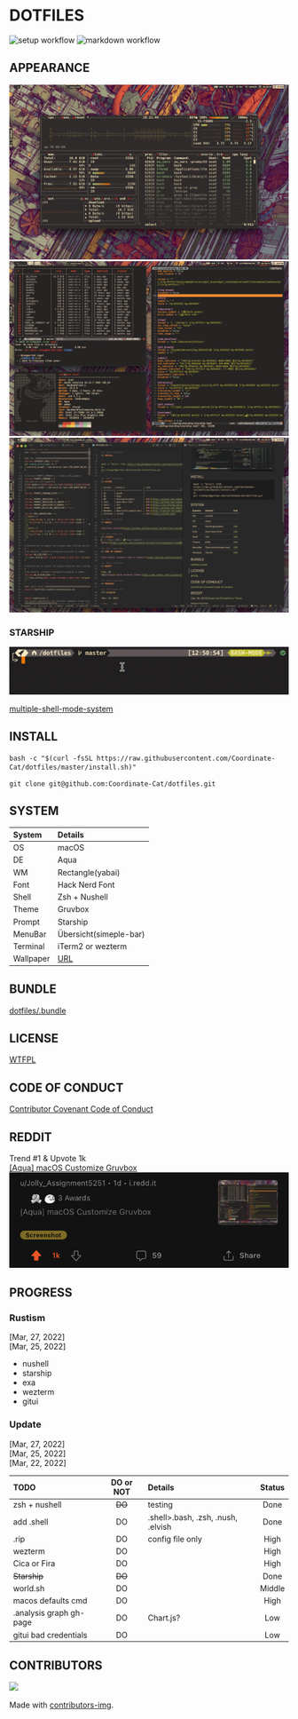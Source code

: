 # DOTFILES

![setup workflow](https://github.com/Coordinate-Cat/dotfiles/actions/workflows/.github/workflows/setup.yml/badge.svg)
![markdown workflow](https://github.com/Coordinate-Cat/dotfiles/actions/workflows/.github/workflows/markdown.yml/badge.svg)

## APPEARANCE

![dot1](.assets/dot1.png) ![dot2](.assets/dot2.png) ![dot3](.assets/dot3.png)

### STARSHIP

![sa](.assets/starship.gif)

[multiple-shell-mode-system](https://github.com/Coordinate-Cat/multiple-shell-mode-system)

## INSTALL

```
bash -c "$(curl -fsSL https://raw.githubusercontent.com/Coordinate-Cat/dotfiles/master/install.sh)"
```

```
git clone git@github.com:Coordinate-Cat/dotfiles.git
```

## SYSTEM

| System    | Details                                                                       |
| :-------- | :---------------------------------------------------------------------------- |
| OS        | macOS                                                                         |
| DE        | Aqua                                                                          |
| WM        | Rectangle(yabai)                                                              |
| Font      | Hack Nerd Font                                                                |
| Shell     | Zsh + Nushell                                                                 |
| Theme     | Gruvbox                                                                       |
| Prompt    | Starship                                                                      |
| MenuBar   | Übersicht(simeple-bar)                                                        |
| Terminal  | iTerm2 or wezterm                                                             |
| Wallpaper | [URL](https://github.com/FrenzyExists/wallpapers/blob/main/Gruv/platform.jpg) |

## BUNDLE

[dotfiles/.bundle](https://github.com/Coordinate-Cat/dotfiles/tree/master/.bundle)

## LICENSE

[WTFPL](https://github.com/Coordinate-Cat/dotfiles/blob/master/LICENSE)

## CODE OF CONDUCT

[Contributor Covenant Code of Conduct](https://github.com/Coordinate-Cat/dotfiles/blob/master/CODE_OF_CONDUCT.md)

## REDDIT

Trend #1 & Upvote 1k\
[[Aqua] macOS Customize Gruvbox](https://www.reddit.com/r/unixporn/comments/tpg3rs/aqua_macos_customize_gruvbox)
![reddit](.assets/reddit.jpg)

## PROGRESS

### Rustism

[Mar, 27, 2022]\
[Mar, 25, 2022]

- nushell
- starship
- exa
- wezterm
- gitui

### Update

[Mar, 27, 2022]\
[Mar, 25, 2022]\
[Mar, 22, 2022]

| TODO                    | DO or NOT | Details                            | Status |
|:------------------------|:---------:|:-----------------------------------|:------:|
| zsh + nushell           |  ~~DO~~   | testing                            |  Done  |
| add .shell              |    DO     | .shell>.bash, .zsh, .nush, .elvish |  Done  |
| .rip                    |    DO     | config file only                   |  High  |
| wezterm                 |    DO     |                                    |  High  |
| Cica or Fira            |    DO     |                                    |  High  |
| ~~Starship~~            |  ~~DO~~   |                                    |  Done  |
| world.sh                |    DO     |                                    | Middle |
| macos defaults cmd      |    DO     |                                    |  High  |
| .analysis graph gh-page |    DO     | Chart.js?                          |  Low   |
| gitui bad credentials   |    DO     |                                    |  Low   |

## CONTRIBUTORS

<a href="https://github.com/Coordinate-Cat/dotfiles/graphs/contributors">
  <img src="https://contributors-img.web.app/image?repo=Coordinate-Cat/dotfiles" />
</a>

Made with [contributors-img](https://contributors-img.web.app).

